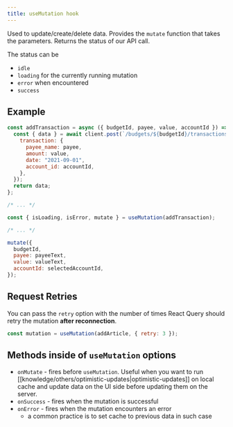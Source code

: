 ```yaml
---
title: useMutation hook
---
```


Used to update/create/delete data. Provides the `mutate` function that takes the parameters. Returns the status of our API call.

The status can be

- `idle`
- `loading` for the currently running mutation
- `error` when encountered
- `success`

## Example

```js
const addTransaction = async ({ budgetId, payee, value, accountId }) => {
  const { data } = await client.post(`/budgets/${budgetId}/transactions`, {
    transaction: {
      payee_name: payee,
      amount: value,
      date: "2021-09-01",
      account_id: accountId,
    },
  });
  return data;
};

/* ... */

const { isLoading, isError, mutate } = useMutation(addTransaction);

/* ... */

mutate({
  budgetId,
  payee: payeeText,
  value: valueText,
  accountId: selectedAccountId,
});
```

## Request Retries

You can pass the `retry` option with the number of times React Query should retry the mutation **after reconnection**.

```js
const mutation = useMutation(addArticle, { retry: 3 });
```

## Methods inside of `useMutation` options

- `onMutate` - fires before `useMutation`. Useful when you want to run [[knowledge/others/optimistic-updates|optimistic-updates]] on local cache and update data on the UI side before updating them on the server.
- `onSuccess` - fires when the mutation is successful
- `onError` - fires when the mutation encounters an error
  - a common practice is to set cache to previous data in such case
